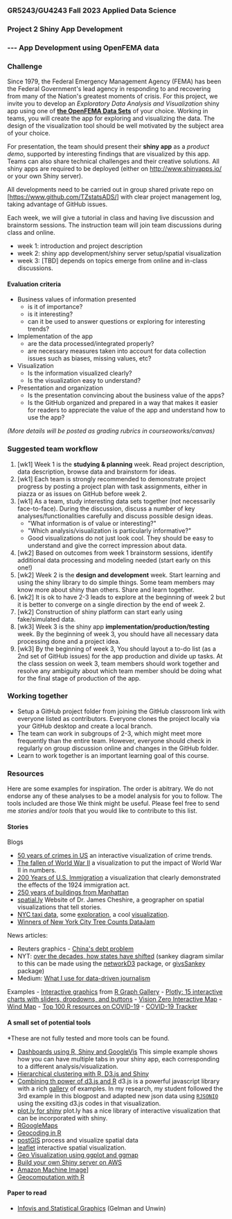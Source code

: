### GR5243/GU4243 Fall 2023 Applied Data Science

### Project 2 Shiny App Development

### --- App Development using OpenFEMA data

### Challenge

Since 1979, the Federal Emergency Management Agency (FEMA) has been the Federal Government's lead agency in responding to and recovering from many of the Nation's greatest moments of crisis. For this project, we invite you to develop an *Exploratory Data Analysis and Visualization* shiny app using one of [**the OpenFEMA Data Sets**](https://www.fema.gov/about/openfema/data-sets) of your choice. Working in teams, you will create the app for exploring and visualizing the data. The design of the visualization tool should be well motivated by the subject area of your choice.

For presentation, the team should present their **shiny app** as a *product demo*, supported by interesting findings that are visualized by this app. Teams can also share technical challenges and their creative solutions. All shiny apps are required to be deployed (either on <http://www.shinyapps.io/> or your own Shiny server).

All developments need to be carried out in group shared private repo on [<https://www.github.com/TZstatsADS/>] with clear project management log, taking advantage of GitHub issues.

Each week, we will give a tutorial in class and having live discussion and brainstorm sessions. The instruction team will join team discussions during class and online.

-   week 1: introduction and project description
-   week 2: shiny app development/shiny server setup/spatial visualization
-   week 3: [TBD] depends on topics emerge from online and in-class discussions.

#### Evaluation criteria

-   Business values of information presented
    -   is it of importance?
    -   is it interesting?
    -   can it be used to answer questions or exploring for interesting trends?
-   Implementation of the app
    -   are the data processed/integrated properly?
    -   are necessary measures taken into account for data collection issues such as biases, missing values, etc?
-   Visualization
    -   Is the information visualized clearly?
    -   Is the visualization easy to understand?
-   Presentation and organization
    -   Is the presentation convincing about the business value of the apps?
    -   Is the GitHub organized and prepared in a way that makes it easier for readers to appreciate the value of the app and understand how to use the app?

*(More details will be posted as grading rubrics in courseoworks/canvas)*

### Suggested team workflow

1.  [wk1] Week 1 is the **studying & planning** week. Read project description, data description, browse data and brainstorm for ideas.
2.  [wk1] Each team is strongly recommended to demonstrate project progress by posting a project plan with task assignments, either in piazza or as issues on GitHub before week 2.
3.  [wk1] As a team, study interesting data sets together (not necessarily face-to-face). During the discussion, discuss a number of key analyses/functionalities carefully and discuss possible design ideas.
    -   "What information is of value or interesting?"
    -   "Which analysis/visualization is particularly informative?"
    -   Good visualizations do not just look cool. They should be easy to understand and give the correct impression about data.
4.  [wk2] Based on outcomes from week 1 brainstorm sessions, identify additional data processing and modeling needed (start early on this one!)
5.  [wk2] Week 2 is the **design and development** week. Start learning and using the shiny library to do simple things. Some team members may know more about shiny than others. Share and learn together.
6.  [wk2] It is ok to have 2-3 leads to explore at the beginning of week 2 but it is better to converge on a single direction by the end of week 2.
7.  [wk2] Construction of shiny platform can start early using fake/simulated data.
8.  [wk3] Week 3 is the shiny app **implementation/production/testing** week. By the beginning of week 3, you should have all necessary data processing done and a project idea.
9.  [wk3] By the beginning of week 3, You should layout a to-do list (as a 2nd set of GitHub issues) for the app production and divide up tasks. At the class session on week 3, team members should work together and resolve any ambiguity about which team member should be doing what for the final stage of production of the app.

### Working together

-   Setup a GitHub project folder from joining the GitHub classroom link with everyone listed as contributors. Everyone clones the project locally via your GitHub desktop and create a local branch.
-   The team can work in subgroups of 2-3, which might meet more frequently than the entire team. However, everyone should check in regularly on group discussion online and changes in the GitHub folder.
-   Learn to work together is an important learning goal of this course.

### Resources

Here are some examples for inspiration. The order is abitrary. We do not endorse any of these analyses to be a model analysis for you to follow. The tools included are those We think might be useful. Please feel free to send me *stories* and/or *tools* that you would like to contribute to this list.

#### Stories

Blogs

-   [50 years of crimes in US](https://public.tableau.com/en-us/s/gallery/50-years-crime-us) an interactive visualization of crime trends.
-   [The fallen of World War II](http://www.fallen.io/ww2/) a visualization to put the impact of World War II in numbers.
-   [200 Years of U.S. Immigration](http://insightfulinteraction.com/immigration200years.html) a visualization that clearly demonstrated the effects of the 1924 immigration act.
-   [250 years of buildings from Manhattan](http://www.gislounge.com/mapping-almost-250-years-buildings-manhattan/)
-   [spatial.ly](https://spatial.ly/category/r-spatial-data-hints/) Website of Dr. James Cheshire, a geographer on spatial visualizations that tell stories.
-   [NYC taxi data](http://www.andresmh.com/nyctaxitrips/), some [exploration](http://hafen.github.io/taxi/#initial-exploration), a cool [visualization](http://nyc-taxi-trips.herokuapp.com/index).
-   [Winners of New York City Tree Counts DataJam](http://treescountdatajam.devpost.com/updates/5503-and-the-winners-are)

News articles:

<ul>

<li>Reuters graphics - <a href="http://fingfx.thomsonreuters.com/gfx/rngs/CHINA-DEBT-GRAPHIC/0100315H2LG/index.html" target="_blank">China's debt problem</a></li>

<li>NYT: <a href="http://www.nytimes.com/interactive/2012/10/15/us/politics/swing-history.html?_r=0" target="_blank">over the decades, how states have shifted</a> (sankey diagram similar to this can be made using the <a href="https://christophergandrud.github.io/networkD3/" target="_blank">networkD3</a> package, or <a href="https://sites.dartmouth.edu/learninganalytics/2016/08/22/analyzing-content-access-to-inform-content-design/" target="_blank">givsSankey</a> package)</li>

<li>Medium: <a href="https://medium.com/@dqn/what-i-use-for-data-driven-journalism-4333364db944#.12xqj44g8" target="_blank">What I use for data-driven journalism</a></li>

</ul>

<a href="https://medium.com/@dqn/what-i-use-for-data-driven-journalism-4333364db944#.12xqj44g8" target="_blank"></a>

Examples - [Interactive graphics](https://www.r-graph-gallery.com/interactive-charts.html) from [R Graph Gallery](http://www.r-graph-gallery.com/) - [Plotly: 15 interactive charts with sliders, dropdowns, and buttons](http://moderndata.plot.ly/15-python-and-r-charts-with-interactive-controls-buttons-dropdowns-and-sliders) - [Vision Zero Interactive Map](http://www.nycvzv.info/) - [Wind Map](http://hint.fm/wind/) - [Top 100 R resources on COVID-19](https://towardsdatascience.com/top-5-r-resources-on-covid-19-coronavirus-1d4c8df6d85f) - [COVID-19 Tracker](https://shiny.rstudio.com/gallery/covid19-tracker.html)

#### A small set of potential tools

\*These are not fully tested and more tools can be found.

-   [Dashboards using R, Shiny and GoogleVis](http://www.r-bloggers.com/dashboards-in-r-with-shiny-and-googlevis/) This simple example shows how you can have multiple tabs in your shiny app, each corresponding to a different analysis/visualization.
-   [Hierarchical clustering with R, D3.js and Shiny](http://www.r-bloggers.com/hierarchical-clustering-with-r-feat-d3-js-and-shiny/)
-   [Combining th power of d3.js and R](http://blog.ae.be/combining-the-power-of-r-and-d3-js/) d3.js is a powerful javascript library with a rich [gallery](https://github.com/mbostock/d3/wiki/Gallery) of examples. In my research, my student followed the 3rd example in this blogpost and adapted new json data using [`RJSONIO`](https://cran.r-project.org/web/packages/RJSONIO/index.html) using the exsiting d3.js codes in that visualization.
-   [plot.ly for shiny](https://plot.ly/r/shiny-tutorial/) plot.ly has a nice library of interactive visualization that can be incorporated with shiny.
-   [RGoogleMaps](https://cran.r-project.org/web/packages/RgoogleMaps/)
-   [Geocoding in R](http://www.rpubs.com/cengel248/177198)
-   [postGIS](http://rpubs.com/dgolicher/6373) process and visualize spatial data
-   [leaflet](https://rstudio.github.io/leaflet/shiny.html) interactive spatial visualization.
-   [Geo Visualization using ggplot and ggmap](https://journal.r-project.org/archive/2013-1/kahle-wickham.pdf)
-   [Build your own Shiny server on AWS](https://www.r-bloggers.com/installing-rstudio-shiny-server-on-aws/)
-   [Amazon Machine Image](http://www.louisaslett.com/RStudio_AMI/)]
-   [Geocomputation with R](https://bookdown.org/robinlovelace/geocompr/)

#### Paper to read

<ul>

<li><a href="http://www.stat.columbia.edu/~gelman/research/published/vis14.pdf" target="_blank">Infovis and Statistical Graphics</a> (Gelman and Unwin)</li>

</ul>
